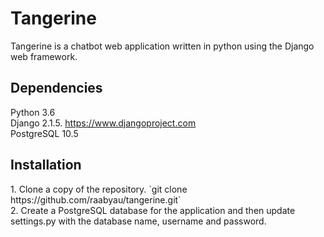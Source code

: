 # Tangerine

Tangerine is a chatbot web application written in python using the Django web framework.

## Dependencies

Python 3.6<br/>
Django 2.1.5. https://www.djangoproject.com<br/>
PostgreSQL 10.5

## Installation

<p>
1. Clone a copy of the repository. `git clone https://github.com/raabyau/tangerine.git`</br>
2. Create a PostgreSQL database for the application and then update settings.py with the database name, username and password.
</p>
